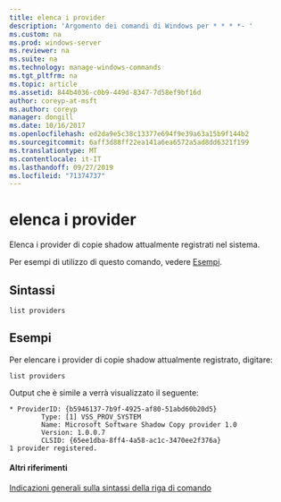 ```yaml
---
title: elenca i provider
description: 'Argomento dei comandi di Windows per * * * *- '
ms.custom: na
ms.prod: windows-server
ms.reviewer: na
ms.suite: na
ms.technology: manage-windows-commands
ms.tgt_pltfrm: na
ms.topic: article
ms.assetid: 844b4036-c0b9-449d-8347-7d58ef9bf16d
author: coreyp-at-msft
ms.author: coreyp
manager: dongill
ms.date: 10/16/2017
ms.openlocfilehash: ed2da9e5c38c13377e694f9e39a63a15b9f144b2
ms.sourcegitcommit: 6aff3d88ff22ea141a6ea6572a5ad8dd6321f199
ms.translationtype: MT
ms.contentlocale: it-IT
ms.lasthandoff: 09/27/2019
ms.locfileid: "71374737"
---
```

# <a name="list-providers"></a>elenca i provider



Elenca i provider di copie shadow attualmente registrati nel sistema.

Per esempi di utilizzo di questo comando, vedere [Esempi](#BKMK_examples).

## <a name="syntax"></a>Sintassi

```
list providers
```

## <a name="BKMK_examples"></a>Esempi

Per elencare i provider di copie shadow attualmente registrato, digitare:
```
list providers
```
Output che è simile a verrà visualizzato il seguente:
```
* ProviderID: {b5946137-7b9f-4925-af80-51abd60b20d5}
        Type: [1] VSS_PROV_SYSTEM
        Name: Microsoft Software Shadow Copy provider 1.0
        Version: 1.0.0.7
        CLSID: {65ee1dba-8ff4-4a58-ac1c-3470ee2f376a}
1 provider registered.
```

#### <a name="additional-references"></a>Altri riferimenti

[Indicazioni generali sulla sintassi della riga di comando](command-line-syntax-key.md)